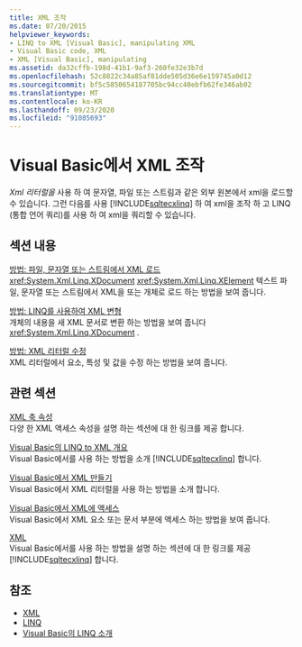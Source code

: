 ```yaml
---
title: XML 조작
ms.date: 07/20/2015
helpviewer_keywords:
- LINQ to XML [Visual Basic], manipulating XML
- Visual Basic code, XML
- XML [Visual Basic], manipulating
ms.assetid: da32cffb-198d-41b1-9af3-260fe32e3b7d
ms.openlocfilehash: 52c8822c34a85af81dde505d36e6e159745a0d12
ms.sourcegitcommit: bf5c5850654187705bc94cc40ebfb62fe346ab02
ms.translationtype: MT
ms.contentlocale: ko-KR
ms.lasthandoff: 09/23/2020
ms.locfileid: "91085693"
---
```

# <a name="manipulating-xml-in-visual-basic"></a>Visual Basic에서 XML 조작

*Xml 리터럴을* 사용 하 여 문자열, 파일 또는 스트림과 같은 외부 원본에서 xml을 로드할 수 있습니다. 그런 다음를 사용 [!INCLUDE[sqltecxlinq](~/includes/sqltecxlinq-md.md)] 하 여 xml을 조작 하 고 LINQ (통합 언어 쿼리)를 사용 하 여 xml을 쿼리할 수 있습니다.  
  
## <a name="in-this-section"></a>섹션 내용  

 [방법: 파일, 문자열 또는 스트림에서 XML 로드](how-to-load-xml-from-a-file-string-or-stream.md)  
 <xref:System.Xml.Linq.XDocument> <xref:System.Xml.Linq.XElement> 텍스트 파일, 문자열 또는 스트림에서 XML을 또는 개체로 로드 하는 방법을 보여 줍니다.  
  
 [방법: LINQ를 사용하여 XML 변형](how-to-transform-xml-by-using-linq.md)  
 개체의 내용을 새 XML 문서로 변환 하는 방법을 보여 줍니다 <xref:System.Xml.Linq.XDocument> .  
  
 [방법: XML 리터럴 수정](how-to-modify-xml-literals.md)  
 XML 리터럴에서 요소, 특성 및 값을 수정 하는 방법을 보여 줍니다.  
  
## <a name="related-sections"></a>관련 섹션  

 [XML 축 속성](../../../language-reference/xml-axis/index.md)  
 다양 한 XML 액세스 속성을 설명 하는 섹션에 대 한 링크를 제공 합니다.  
  
 [Visual Basic의 LINQ to XML 개요](overview-of-linq-to-xml.md)  
 Visual Basic에서를 사용 하는 방법을 소개 [!INCLUDE[sqltecxlinq](~/includes/sqltecxlinq-md.md)] 합니다.  
  
 [Visual Basic에서 XML 만들기](creating-xml.md)  
 Visual Basic에서 XML 리터럴을 사용 하는 방법을 소개 합니다.  
  
 [Visual Basic에서 XML에 액세스](accessing-xml.md)  
 Visual Basic에서 XML 요소 또는 문서 부분에 액세스 하는 방법을 보여 줍니다.  
  
 [XML](index.md)  
 Visual Basic에서를 사용 하는 방법을 설명 하는 섹션에 대 한 링크를 제공 [!INCLUDE[sqltecxlinq](~/includes/sqltecxlinq-md.md)] 합니다.  
  
## <a name="see-also"></a>참조

- [XML](index.md)
- [LINQ](../linq/index.md)
- [Visual Basic의 LINQ 소개](../linq/introduction-to-linq.md)
